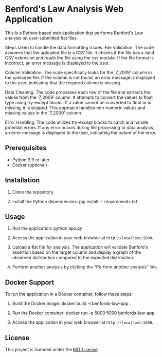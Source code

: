 # Benford's Law Analysis Web Application

This is a Python-based web application that performs Benford's Law analysis on user-submitted flat files.

Steps taken to handle the data formatting issues:
File Validation: The code assumes that the uploaded file is a CSV file. It checks if the file has a valid CSV extension and reads the file using the csv module. If the file format is incorrect, an error message is displayed to the user.

Column Validation: The code specifically looks for the '7_2009' column in the uploaded file. If the column is not found, an error message is displayed to the user, indicating that the required column is missing.

Data Cleaning: The code processes each row of the file and extracts the values from the '7_2009' column. It attempts to convert the values to float type using try-except blocks. If a value cannot be converted to float or is missing, it is skipped. This approach handles non-numeric values and missing values in the '7_2009' column.

Error Handling: The code utilizes try-except blocks to catch and handle potential errors. If any error occurs during file processing or data analysis, an error message is displayed to the user, indicating the nature of the error.

## Prerequisites

- Python 3.9 or later
- Docker (optional)

## Installation

1. Clone the repository

2. Install the Python dependencies:
pip install -r requirements.txt


## Usage

1. Run the application:
python app.py

2. Access the application in your web browser at `http://localhost:5000`.

3. Upload a flat file for analysis. The application will validate Benford's assertion based on the target column and display a graph of the observed distribution compared to the expected distribution.

4. Perform another analysis by clicking the "Perform another analysis" link.

## Docker Support

To run the application in a Docker container, follow these steps:

1. Build the Docker image:
docker build -t benfords-law-app .


2. Run the Docker container:
docker run -p 5000:5000 benfords-law-app

3. Access the application in your web browser at `http://localhost:5000`.

## License

This project is licensed under the [MIT License](LICENSE).




